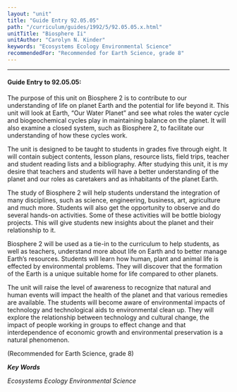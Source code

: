 ```yaml
---
layout: "unit"
title: "Guide Entry 92.05.05"
path: "/curriculum/guides/1992/5/92.05.05.x.html"
unitTitle: "Biosphere Ii"
unitAuthor: "Carolyn N. Kinder"
keywords: "Ecosystems Ecology Environmental Science"
recommendedFor: "Recommended for Earth Science, grade 8"
---
```

<body>
<hr/>
<h4>
Guide Entry to 92.05.05:
</h4>
The purpose of this unit on Biosphere 2 is to contribute to our understanding of life on planet Earth and the potential for life beyond it. This unit will look at Earth, “Our Water Planet” and see what roles the water cycle and biogeochemical cycles play in maintaining balance on the planet. It will also examine a closed system, such as Biosphere 2, to facilitate our understanding of how these cycles work.
<p>
The unit is designed to be taught to students in grades five through eight. It will contain subject contents, lesson plans, resource lists, field trips, teacher and student reading lists and a bibliography. After studying this unit, it is my desire that teachers and students will have a better understanding of the planet and our roles as caretakers and as inhabitants of the planet Earth.
</p>
<p>
The study of Biosphere 2 will help students understand the integration of many disciplines, such as science, engineering, business, art, agriculture and much more. Students will also get the opportunity to observe and do several hands-on activities. Some of these activities will be bottle biology projects. This will give students new insights about the planet and their relationship to it.
</p>
<p>
Biosphere 2 will be used as a tie-in to the curriculum to help students, as well as teachers, understand more about life on Earth and to better manage Earth’s resources. Students will learn how human, plant and animal life is effected by environmental problems. They will discover that the formation of the Earth is a unique suitable home for life compared to other planets.
</p>
<p>
The unit will raise the level of awareness to recognize that natural and human events will impact the health of the planet and that various remedies are available. The students will become aware of environmental impacts of technology and technological aids to environmental clean up. They will explore the relationship between technology and cultural change, the impact of people working in groups to effect change and that interdependence of economic growth and environmental preservation is a natural phenomenon.
</p>
<p>
(Recommended for Earth Science, grade 8)
</p>
<p>
<b>
<i>
Key Words
</i>
</b>
<br/>
</p>
<p>
<i>
Ecosystems Ecology Environmental Science
</i>
</p>
</body>